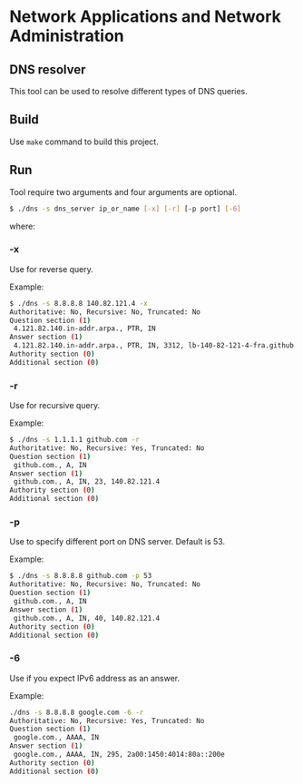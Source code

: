 # Network Applications and Network Administration
## DNS resolver
This tool can be used to resolve different types of DNS queries.

## Build
Use `make` command to build this project.

## Run
Tool require two arguments and four arguments are optional.
```bash
$ ./dns -s dns_server ip_or_name [-x] [-r] [-p port] [-6]
```
where:

### -x
Use for reverse query.

Example:
```bash
$ ./dns -s 8.8.8.8 140.82.121.4 -x 
Authoritative: No, Recursive: No, Truncated: No
Question section (1)
 4.121.82.140.in-addr.arpa., PTR, IN
Answer section (1)
 4.121.82.140.in-addr.arpa., PTR, IN, 3312, lb-140-82-121-4-fra.github.com.
Authority section (0)
Additional section (0)
```

### -r
Use for recursive query.

Example:
```bash
$ ./dns -s 1.1.1.1 github.com -r
Authoritative: No, Recursive: Yes, Truncated: No
Question section (1)
 github.com., A, IN
Answer section (1)
 github.com., A, IN, 23, 140.82.121.4
Authority section (0)
Additional section (0)
```

### -p
Use to specify different port on DNS server. Default is 53.

Example:
```bash
$ ./dns -s 8.8.8.8 github.com -p 53
Authoritative: No, Recursive: No, Truncated: No
Question section (1)
 github.com., A, IN
Answer section (1)
 github.com., A, IN, 40, 140.82.121.4
Authority section (0)
Additional section (0)
```

### -6
Use if you expect IPv6 address as an answer.

Example:
```bash
./dns -s 8.8.8.8 google.com -6 -r
Authoritative: No, Recursive: Yes, Truncated: No
Question section (1)
 google.com., AAAA, IN
Answer section (1)
 google.com., AAAA, IN, 295, 2a00:1450:4014:80a::200e
Authority section (0)
Additional section (0)
```